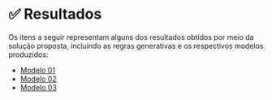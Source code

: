 # ✅ Resultados

Os itens a seguir representam alguns dos resultados obtidos por meio da solução proposta, incluindo as regras generativas e os respectivos modelos produzidos:

- [Modelo 01](Modelo_01)
- [Modelo 02](Modelo_02)
- [Modelo 03](Modelo_03)
